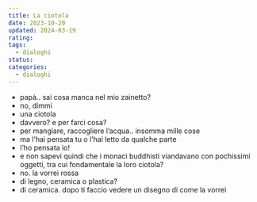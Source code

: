 ```yaml
---
title: La ciotola
date: 2023-10-20
updated: 2024-03-19
rating: 
tags:
  - dialoghi
status: 
categories:
  - dialoghi
---
```


- papà.. sai cosa manca nel mio zainetto?
- no, dimmi
- una ciotola
- davvero? e per farci cosa?
- per mangiare, raccogliere l’acqua.. insomma mille cose
- ma l’hai pensata tu o l’hai letto da qualche parte
- l’ho pensata io!
- e non sapevi quindi che i monaci buddhisti viandavano con pochissimi oggetti, tra cui fondamentale la loro ciotola?
- no. la vorrei rossa
- di legno, ceramica o plastica?
- di ceramica. dopo ti faccio vedere un disegno di come la vorrei
